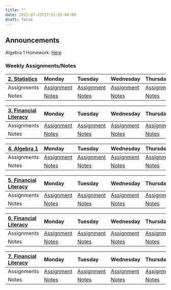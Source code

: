 ```yaml
---
title: ""
date: 2022-07-23T17:51:55-04:00
draft: false
---
```

## Announcements
Algebra 1 Homework: [Here](/alg1hw.pdf)
### Weekly Assignments/Notes

[2. Statistics](/p2)| Monday | Tuesday | Wednesday | Thursday | Friday
:-       |:-      |:-       |:-         |:-        |:-
Assignments|[Assignment]()|[Assignment]()|[Assignment]()|[Assignment]()|[Assignment]()
Notes|[Notes]()|[Notes]()|[Notes]()|[Notes]()|[Notes]()

[3. Financial Literacy](/p3)| Monday | Tuesday | Wednesday | Thursday | Friday
:-       |:-      |:-       |:-         |:-        |:-
Assignments|[Assignment]()|[Assignment]()|[Assignment]()|[Assignment]()|[Assignment]()
Notes|[Notes]()|[Notes]()|[Notes]()|[Notes]()|[Notes]()

[4. Algebra 1](/p4)| Monday | Tuesday | Wednesday | Thursday | Friday
:-       |:-      |:-       |:-         |:-        |:-
Assignments|[Assignment]()|[Assignment]()|[Assignment]()|[Assignment]()|[Assignment]()
Notes|[Notes]()|[Notes]()|[Notes]()|[Notes]()|[Notes]()

[5. Financial Literacy](/p5)| Monday | Tuesday | Wednesday | Thursday | Friday
:-       |:-      |:-       |:-         |:-        |:-
Assignments|[Assignment]()|[Assignment]()|[Assignment]()|[Assignment]()|[Assignment]()
Notes|[Notes]()|[Notes]()|[Notes]()|[Notes]()|[Notes]()

[6. Financial Literacy](/p6)| Monday | Tuesday | Wednesday | Thursday | Friday
:-       |:-      |:-       |:-         |:-        |:-
Assignments|[Assignment]()|[Assignment]()|[Assignment]()|[Assignment]()|[Assignment]()
Notes|[Notes]()|[Notes]()|[Notes]()|[Notes]()|[Notes]()

[7. Financial Literacy](/p7)| Monday | Tuesday | Wednesday | Thursday | Friday
:-       |:-      |:-       |:-         |:-        |:-
Assignments|[Assignment]()|[Assignment]()|[Assignment]()|[Assignment]()|[Assignment]()
Notes|[Notes]()|[Notes]()|[Notes]()|[Notes]()|[Notes]()

